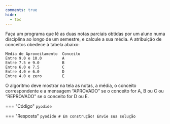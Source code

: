 ```yaml
---
comments: true
hide:
  - toc
---
```


Faça um programa que lê as duas notas parciais obtidas por um aluno numa disciplina ao longo de um semestre, e calcule a sua média. A atribuição de conceitos obedece à tabela abaixo:

```
Média de Aproveitamento  Conceito
Entre 9.0 e 10.0         A
Entre 7.5 e 9.0          B
Entre 6.0 e 7.5          C
Entre 4.0 e 6.0          D
Entre 4.0 e zero         E
```

O algoritmo deve mostrar na tela as notas, a média, o conceito correspondente e a mensagem “APROVADO” se o conceito for A, B ou C ou “REPROVADO” se o conceito for D ou E.

=== "Código"
	```pyodide
	```

=== "Resposta"
	```pyodide
	# Em construção! Envie sua solução
	```
